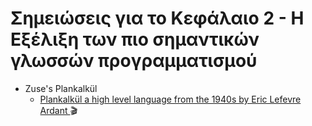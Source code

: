 # Σημειώσεις για το Κεφάλαιο 2 - Η Εξέλιξη των πιο σημαντικών γλωσσών προγραμματισμού

* Zuse's Plankalkül
    * [Plankalkül a high level language from the 1940s by Eric Lefevre Ardant ](https://www.youtube.com/watch?v=Abpr1IWFJjk) :clapper:
<!-- * Minimal Hardware Programming: Pseudocodes.
* The IBM 704 and FORTRAN.
* Functional Programming: LISP.
* The First Step Toward Sophistication: ALGOL 60.
* Computerizing Business Records: COBOL.
* The Beginnings of Timesharing: BASIC.
* Everything for Everybody: PL/I.
* Two Early Dynamic Languages: APL and SNOBOL.
* The Beginnings of Data Abstraction: SIMULA 67.
* Orthogonal Design: ALGOL 68.
* Some Important Descendants of the ALGOLs.
* Programming Based on Logic: Prolog.
* History's Largest Design Effort: Ada.
* Object-Oriented Programming: Smalltalk.
* Combining Imperative and Object-Oriented Features: C++.
* Programming the World Wide Web: Java. -->